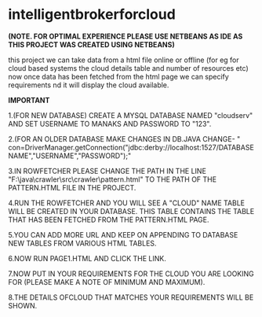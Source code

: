 # intelligentbrokerforcloud

**(NOTE. FOR OPTIMAL EXPERIENCE PLEASE USE NETBEANS AS IDE AS THIS PROJECT WAS CREATED USING NETBEANS)**

this project we can take data from a html file online or offline (for eg for cloud based systems the cloud details table and number of resources etc) now once data has been fetched from the html page we can specify requirements nd it will display the cloud available.


**IMPORTANT**

1.(FOR NEW DATABASE) CREATE A MYSQL DATABASE NAMED "cloudserv" AND SET USERNAME TO MANAKS AND PASSWORD TO "123".

2.(FOR AN OLDER DATABASE MAKE CHANGES IN DB.JAVA CHANGE- "  con=DriverManager.getConnection("jdbc:derby://localhost:1527/DATABASENAME","USERNAME","PASSWORD");"

3.IN ROWFETCHER PLEASE CHANGE THE PATH IN THE LINE "F:\\java\\crawler\\src\\crawler\\pattern.html" TO THE PATH OF THE PATTERN.HTML FILE IN THE PROJECT.

4.RUN THE ROWFETCHER AND YOU WILL SEE A "CLOUD" NAME TABLE WILL BE CREATED IN YOUR DATABASE. THIS TABLE CONTAINS THE TABLE THAT HAS BEEN FETCHED FROM THE PATTERN.HTML PAGE.

5.YOU CAN ADD MORE URL AND KEEP ON APPENDING TO DATABASE NEW TABLES FROM VARIOUS HTML TABLES.

6.NOW RUN PAGE1.HTML AND CLICK THE LINK.

7.NOW PUT IN YOUR REQUIREMENTS FOR THE CLOUD YOU ARE LOOKING FOR (PLEASE MAKE A NOTE OF MINIMUM AND MAXIMUM).

8.THE DETAILS OFCLOUD THAT MATCHES YOUR REQUIREMENTS WILL BE SHOWN.
